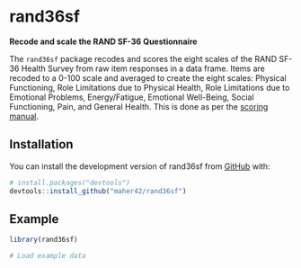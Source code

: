
<!-- README.md is generated from README.Rmd. Please edit that file -->

# rand36sf

**Recode and scale the RAND SF-36 Questionnaire**

The `rand36sf` package recodes and scores the eight scales of the RAND
SF-36 Health Survey from raw item responses in a data frame. Items are
recoded to a 0-100 scale and averaged to create the eight scales:
Physical Functioning, Role Limitations due to Physical Health, Role
Limitations due to Emotional Problems, Energy/Fatigue, Emotional
Well-Being, Social Functioning, Pain, and General Health. This is done
as per the [scoring
manual](https://www.rand.org/health/surveys/mos/36-item-short-form/scoring.html).

## Installation

You can install the development version of rand36sf from
[GitHub](https://github.com/) with:

``` r
# install.packages("devtools")
devtools::install_github("maher42/rand36sf")
```

## Example

``` r
library(rand36sf)

# Load example data
```
